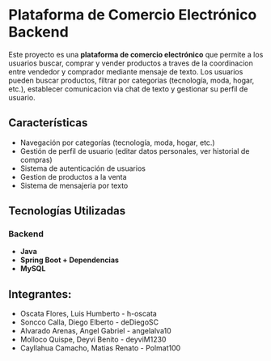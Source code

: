# Plataforma de Comercio Electrónico Backend

Este proyecto es una **plataforma de comercio electrónico** que permite a los usuarios buscar, comprar y vender productos a traves de la coordinacion entre vendedor y comprador mediante mensaje de texto. Los usuarios pueden buscar productos, filtrar por categorias (tecnología, moda, hogar, etc.), establecer comunicacion via chat de texto y gestionar su perfil de usuario.

## Características

- Navegación por categorías (tecnología, moda, hogar, etc.)
- Gestión de perfil de usuario (editar datos personales, ver historial de compras)
- Sistema de autenticación de usuarios
- Gestion de productos a la venta
- Sistema de mensajeria por texto

## Tecnologías Utilizadas

### Backend

- **Java**
- **Spring Boot + Dependencias**
- **MySQL**


## Integrantes:
- Oscata Flores, Luis Humberto - h-oscata
- Soncco Calla, Diego Elberto - deDiegoSC
- Alvarado Arenas, Angel Gabriel - angelalva10
- Molloco Quispe, Deyvi Benito - deyviM1230
- Cayllahua Camacho, Matias Renato - Polmat100
